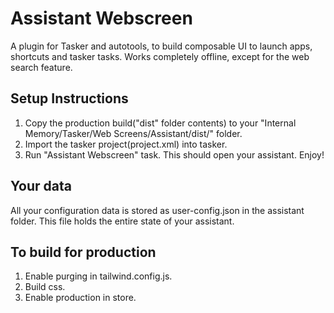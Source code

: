 # Assistant Webscreen

A plugin for Tasker and autotools, to build composable UI to launch apps, shortcuts and tasker tasks. Works completely offline, except for the web search feature.

## Setup Instructions

1. Copy the production build("dist" folder contents) to your "Internal Memory/Tasker/Web Screens/Assistant/dist/" folder.
2. Import the tasker project(project.xml) into tasker.
3. Run "Assistant Webscreen" task. This should open your assistant. Enjoy!

## Your data

All your configuration data is stored as user-config.json in the assistant folder. This file holds the entire state of your assistant.

## To build for production

1. Enable purging in tailwind.config.js.
2. Build css.
3. Enable production in store.
